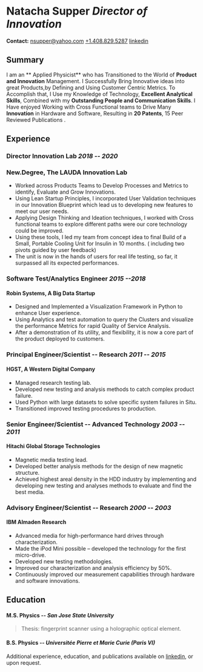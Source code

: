 **Natacha** **Supper** *Director of Innovation*
===========================================

**Contact:**
[nsupper@yahoo.com](mailto:nsupper@yahoo.com) 
[+1.408.829.5287](tel:+14088295287) 
[linkedin](https://www.linkedin.com/in/natacha-s-72802b1/)

Summary
-------
I am an ** Applied Physicist** who has Transitioned to the World of **Product and Innovation** Management.
I Successfully Bring Innovative ideas into  great Products,by Defining and Using Customer Centric Metrics.
To Accomplish that, I Use my Knowledge of Technology, **Excellent Analytical Skills**, Combined with my **Outstanding People and Communication Skills**.
I Have enjoyed Working with Cross Functional teams to Drive Many **Innovation** in Hardware and Software, Resulting in **20 Patents**, 15 Peer Reviewed Publications .



Experience
----------
### Director Innovation Lab   _2018 -- 2020_

### New.Degree, The LAUDA Innovation Lab 

* Worked across Products Teams to Develop Processes and Metrics to identify, Evaluate and Grow Innovations. 
* Using Lean Startup Principles, I incorporated User Validation techniques in our Innovation Blueprint which lead us to developing new features to meet our user needs.
* Applying Design Thinking and Ideation techniques, I worked with Cross functional teams to  explore different paths were our core technology could be improved.
* Using these tools, I led my team from concept idea to final Build of a Small, Portable Cooling Unit  for Insulin in  10 months. ( including two pivots guided by user feedback)
* The unit is now in the hands of users for real life testing, so far, it surpassed all its expected performances.

### Software Test/Analytics Engineer _2015 --2018_

#### Robin Systems, A Big Data Startup

* Designed and Implemented a Visualization Framework in Python to enhance User experience.
* Using Analytics and test automation  to query the  Clusters  and visualize the performance Metrics for rapid Quality of Service Analysis.
* After a demonstration of its utility, and flexibility, it is now a core part of the product deployed to customers.


### Principal Engineer/Scientist -- Research _2011 -- 2015_

#### HGST, A Western Digital Company

* Managed research testing lab.
* Developed new testing and analysis methods to catch complex product failure. 
* Used Python with large datasets to solve specific system failures in Situ.
* Transitioned improved testing procedures to production.


### Senior Engineer/Scientist -- Advanced Technology _2003 -- 2011_

#### Hitachi Global Storage Technologies

* Magnetic media testing lead.
* Developed better analysis methods for the design of new magnetic structure.
* Achieved highest areal density in the HDD industry by implementing and
  developing new testing and analyses methods to evaluate and find the best
  media.


### Advisory Engineer/Scientist -- Research _2000 -- 2003_

#### IBM Almaden Research

* Advanced media for high-performance hard drives through characterization.
* Made the iPod Mini possible – developed the technology for the first
  micro-drive.
* Developed new testing methodologies.
* Improved our characterization and analysis efficiency by 50%.
* Continuously improved our measurement capabilities through hardware and
  software innovations.


Education
---------

#### M.S. Physics -- _San Jose State University_

> Thesis: fingerprint scanner using a holographic optical element.

#### B.S. Physics -- _Universitée Pierre et Marie Curie (Paris VI)_

Additional experience, education, and publications available on
[linkedin](https://www.linkedin.com/pub/natacha-supper/1/2b/728), or upon
request.






